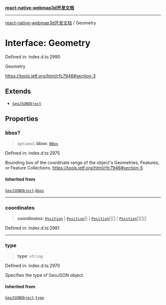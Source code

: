 [**react-native-webmap3d开发文档**](../README.md)

***

[react-native-webmap3d开发文档](../globals.md) / Geometry

# Interface: Geometry

Defined in: index.d.ts:2990

Geometry

https://tools.ietf.org/html/rfc7946#section-3

## Extends

- [`GeoJSONObject`](GeoJSONObject.md)

## Properties

### bbox?

> `optional` **bbox**: [`BBox`](../type-aliases/BBox.md)

Defined in: index.d.ts:2975

Bounding box of the coordinate range of the object's Geometries, Features, or Feature Collections.
https://tools.ietf.org/html/rfc7946#section-5

#### Inherited from

[`GeoJSONObject`](GeoJSONObject.md).[`bbox`](GeoJSONObject.md#bbox)

***

### coordinates

> **coordinates**: [`Position`](../type-aliases/Position.md) \| [`Position`](../type-aliases/Position.md)[] \| [`Position`](../type-aliases/Position.md)[][] \| [`Position`](../type-aliases/Position.md)[][][]

Defined in: index.d.ts:2991

***

### type

> **type**: `string`

Defined in: index.d.ts:2970

Specifies the type of GeoJSON object.

#### Inherited from

[`GeoJSONObject`](GeoJSONObject.md).[`type`](GeoJSONObject.md#type)
